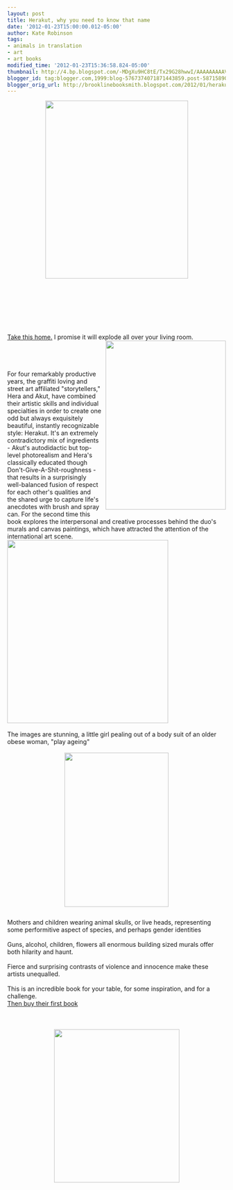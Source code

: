 ```yaml
---
layout: post
title: Herakut, why you need to know that name
date: '2012-01-23T15:00:00.012-05:00'
author: Kate Robinson
tags:
- animals in translation
- art
- art books
modified_time: '2012-01-23T15:36:58.824-05:00'
thumbnail: http://4.bp.blogspot.com/-MDgXu9HC8tE/Tx29G28hwwI/AAAAAAAAAVE/jw1D0fsvHr4/s72-c/9783939566366.jpg
blogger_id: tag:blogger.com,1999:blog-5767374071871443859.post-5871589033271710157
blogger_orig_url: http://brooklinebooksmith.blogspot.com/2012/01/herakut-why-you-need-to-know-that-name.html
---
```


<a href="http://4.bp.blogspot.com/-QcDbYuyRkVQ/Tx3DzH0E9UI/AAAAAAAAAWM/rNWWCTbtjZw/s1600/blog.bmp"><img style="TEXT-ALIGN: center; MARGIN: 0px auto 10px; WIDTH: 329px; DISPLAY: block; HEIGHT: 410px; CURSOR: hand" id="BLOGGER_PHOTO_ID_5700920628847166210" border="0" alt="" src="http://4.bp.blogspot.com/-MDgXu9HC8tE/Tx29G28hwwI/AAAAAAAAAVE/jw1D0fsvHr4/s400/9783939566366.jpg" /></a><br /><br /><div><br /><div><br /><div><br /><div><br /><div><a href="http://http//www.brooklinebooksmith-shop.com/book/9783939566366">Take this home.</a> I promise it will explode all over your living room. <img style="MARGIN: 0px 0px 10px 10px; WIDTH: 277px; FLOAT: right; HEIGHT: 389px; CURSOR: hand" id="BLOGGER_PHOTO_ID_5700925309121063906" border="0" alt="" src="http://2.bp.blogspot.com/-gC2qF9JbN2c/Tx3BXSUx6-I/AAAAAAAAAVo/ZJ-QuL_uIHI/s400/herakut2.jpg" /> </div><br /><div></div><br /><div><br /><br />For four remarkably productive years, the graffiti loving and street art affiliated "storytellers," Hera and Akut, have combined their artistic skills and individual specialties in order to create one odd but always exquisitely beautiful, instantly recognizable style: Herakut. It's an extremely contradictory mix of ingredients - Akut's autodidactic but top-level photorealism and Hera's classically educated though Don't-Give-A-Shit-roughness - that results in a surprisingly well-balanced fusion of respect for each other's qualities and the shared urge to capture life's anecdotes with brush and spray can. For the second time this book explores the interpersonal and creative processes behind the duo's murals and canvas paintings, which have attracted the attention of the international art scene.<br /><a href="http://4.bp.blogspot.com/-QcDbYuyRkVQ/Tx3DzH0E9UI/AAAAAAAAAWM/rNWWCTbtjZw/s1600/blog.bmp"><img style="WIDTH: 371px; HEIGHT: 422px; CURSOR: hand" id="BLOGGER_PHOTO_ID_5700927986359137602" border="0" alt="" src="http://4.bp.blogspot.com/-QcDbYuyRkVQ/Tx3DzH0E9UI/AAAAAAAAAWM/rNWWCTbtjZw/s400/blog.bmp" /></a></div><br />The images are stunning, a little girl pealing out of a body suit of an older obese woman, "play ageing"<br /><br /><img style="TEXT-ALIGN: center; MARGIN: 0px auto 10px; WIDTH: 240px; DISPLAY: block; HEIGHT: 355px; CURSOR: hand" id="BLOGGER_PHOTO_ID_5700925515715702898" border="0" alt="" src="http://2.bp.blogspot.com/--CpT8yZWxC4/Tx3BjT8x8HI/AAAAAAAAAV0/A3Me1jRg2Oo/s400/Street-art-and-paintings-by-Herakut-3.jpg" /><br />Mothers and children wearing animal skulls, or live heads, representing some performitive aspect of species, and perhaps gender identities<br /><br /><div>Guns, alcohol, children, flowers all enormous building sized murals offer both hilarity and haunt. </div><br /><div>Fierce and surprising contrasts of violence and innocence make these artists unequalled.</div><br /><div>This is an incredible book for your table, for some inspiration, and for a challenge.<br /></div><a href="http://http//www.brooklinebooksmith-shop.com/book/9783939566243">Then buy their first book</a><br /><br /><br /><br /><div><img style="TEXT-ALIGN: center; MARGIN: 0px auto 10px; WIDTH: 289px; DISPLAY: block; HEIGHT: 353px; CURSOR: hand" id="BLOGGER_PHOTO_ID_5700921287888582738" border="0" alt="" src="http://3.bp.blogspot.com/-udFvRk-6BhI/Tx29tOEPuFI/AAAAAAAAAVQ/R7FMfscGkjI/s400/9783939566243.jpg" /></div></div></div></div></div>